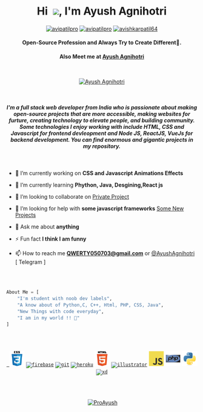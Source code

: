 <h1 align="center">Hi  &nbsp;<a href="https://avipatilweb.me/"><img src="https://raw.githubusercontent.com/proavipatil/proavipatil/master/Hi.gif" width="48px"></a>, I'm Ayush Agnihotri</h1>

<p align="center">
<a href="https://codepen.io/avipatilpro" target="blank"><img align="center" src="https://cdn.jsdelivr.net/npm/simple-icons@3.0.1/icons/codepen.svg" alt="avipatilpro" height="30" width="30" /></a>
<a href="https://dev.to/avipatilpro" target="blank"><img align="center" src="https://cdn.jsdelivr.net/npm/simple-icons@3.0.1/icons/dev-dot-to.svg" alt="avipatilpro" height="30" width="30" /></a>
   <a href="https://www.hackerrank.com/avishkarpatil64" target="blank"><img align="center" src="https://cdn.jsdelivr.net/npm/simple-icons@3.0.1/icons/hackerrank.svg" alt="avishkarpatil64" height="30" width="40" /></a>        
</p>


<h4 align="center" >Open-Source Profession and Always Try to Create Different🐍.</h4>
           
<h4 align="center">Also Meet me at <a href="https://github.com/QWERTY050703"><b>Ayush Agnihotri</b></a></h4> <br>

<p align="center"> <a href="https://github.com/QWERTY050703/"><img width="150px" height="24" src="https://komarev.com/ghpvc/?username=QWERTY050703&label=PROFILE%20VISITORS&color=blueviolet&style=flat-square" alt="Ayush Agnihotri" /></a> </p><br>

<h5 align="center">I'm a full stack web developer from India who is passionate about making open-source projects that are more accessible, making websites for furture, creating technology to elevate people, and building community. Some technologies I enjoy working with include HTML, CSS and Javascript for frontend devleopment and Node JS, ReactJS, VueJs for backend development. You can find enormous and gigantic projects in my repository.</h5> <br> 

- 🔭 I’m currently working on **CSS and Javascript Animations Effects**
- 🌱 I’m currently learning **Phython, Java, Desgining,React js**
- 👯 I’m looking to collaborate on [Private Project](#)
- 🤝 I’m looking for help with **some javascript frameworks** [Some New Projects](#)
- 💬 Ask me about **anything**
- ⚡ Fun fact **I think I am funny**

- 📫 How to reach me **QWERTY050703@gmail.com** or [@AyushAgnihotri](https://Telegram.me/AyushAgnihotri) [ Telegram ]

<br><br>

```py
About Me = [
    "I'm student with noob dev labels",
    "A know about of Python,C, C++, Html, PHP, CSS, Java",
    "New Things with code everyday",
    "I am in my world !! 💞"
]
```
<br><br>

<p align="center"> 
<code><a href="https://www.w3schools.com/css/" target="_blank"> <img src="https://raw.githubusercontent.com/devicons/devicon/master/icons/css3/css3-original-wordmark.svg" alt="css3" width="40" height="40"/></a></code>&nbsp;<code><a href="https://firebase.google.com/" target="_blank"><img src="https://www.vectorlogo.zone/logos/firebase/firebase-icon.svg" alt="firebase" width="40" height="40"/></a></code>&nbsp;<code><a href="https://git-scm.com/" target="_blank"><img src="https://www.vectorlogo.zone/logos/git-scm/git-scm-icon.svg" alt="git" width="40" height="40"/></a></code>&nbsp;<code><a href="https://heroku.com" target="_blank"><img src="https://www.vectorlogo.zone/logos/heroku/heroku-icon.svg" alt="heroku" width="40" height="40"/></a></code>&nbsp;<code><a href="https://www.w3.org/html/" target="_blank"><img src="https://raw.githubusercontent.com/devicons/devicon/master/icons/html5/html5-original-wordmark.svg" alt="html5" width="40" height="40"/></a></code>&nbsp;<code><a href="https://www.adobe.com/in/products/illustrator.html" target="_blank"><img src="https://www.vectorlogo.zone/logos/adobe_illustrator/adobe_illustrator-icon.svg" alt="illustrator" width="40" height="40"/></a></code>&nbsp;<code><a href="https://developer.mozilla.org/en-US/docs/Web/JavaScript" target="_blank"><img src="https://raw.githubusercontent.com/devicons/devicon/master/icons/javascript/javascript-original.svg" alt="javascript" width="40" height="40"/></a></code>&nbsp;<code><a href="https://www.php.net" target="_blank"><img src="https://raw.githubusercontent.com/devicons/devicon/master/icons/php/php-original.svg" alt="php" width="40" height="40"/></a></code>&nbsp;<code><a href="https://www.python.org" target="_blank"><img src="https://raw.githubusercontent.com/devicons/devicon/master/icons/python/python-original.svg" alt="python" width="40" height="40"/></a></code>&nbsp;<code><a href="https://www.adobe.com/products/xd.html" target="_blank"><img src="https://cdn.worldvectorlogo.com/logos/adobe-xd.svg" alt="xd" width="40" height="40"/></a></code>&nbsp;</p><br><br>


<p align="center">&nbsp;<a href="https://github.com/QWERTY050703"><img align="center" src="https://github-readme-stats.vercel.app/api?username=QWERTY050703&theme=algolia&show_icons=true" alt="ProAyush"/></a></p>

